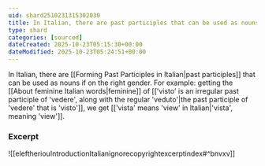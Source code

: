 ```yaml
---
uid: shard2510231315302030
title: In Italian, there are past participles that can be used as nouns if on the right gender
type: shard
categories: [sourced]
dateCreated: 2025-10-23T05:15:30+00:00
dateModified: 2025-10-23T05:24:51+00:00
---
```

In Italian, there are [[Forming Past Participles in Italian|past participles]] that can be used as nouns if on the right gender. For example: getting the [[About feminine Italian words|feminine]] of [['visto' is an irregular past participle of 'vedere', along with the regular 'veduto'|the past participle of 'vedere' that is 'visto']], we get [['vista' means 'view' in Italian|'vista', meaning 'view']].
### Excerpt
![[eleftheriouIntroductionItalianignorecopyrightexcerptindex#^bnvxv]]